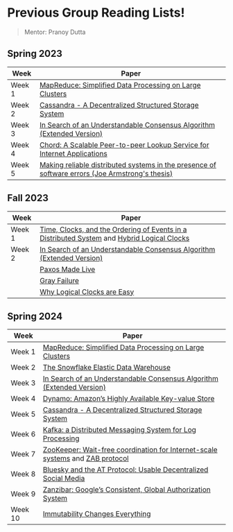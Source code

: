 # Previous Group Reading Lists!
> Mentor: Pranoy Dutta

## Spring 2023

| Week | Paper |
|------|---------|
| Week 1 | [MapReduce: Simplified Data Processing on Large Clusters](https://static.googleusercontent.com/media/research.google.com/en//archive/mapreduce-osdi04.pdf) |
| Week 2 | [Cassandra - A Decentralized Structured Storage System](https://www.cs.cornell.edu/projects/ladis2009/papers/lakshman-ladis2009.pdf) |
| Week 3 | [In Search of an Understandable Consensus Algorithm (Extended Version)](https://raft.github.io/raft.pdf) |
| Week 4 | [Chord: A Scalable Peer-to-peer Lookup Service for Internet Applications](https://pdos.csail.mit.edu/papers/chord:sigcomm01/chord_sigcomm.pdf) |
| Week 5 | [Making reliable distributed systems in the presence of software errors (Joe Armstrong's thesis)](https://erlang.org/download/armstrong_thesis_2003.pdf) |

## Fall 2023

| Week | Paper |
|------|---------|
| Week 1 | [Time, Clocks, and the Ordering of Events in a Distributed System](https://lamport.azurewebsites.net/pubs/time-clocks.pdf) and [Hybrid Logical Clocks](https://cse.buffalo.edu/tech-reports/2014-04.pdf) |
| Week 2 | [In Search of an Understandable Consensus Algorithm (Extended Version)](https://raft.github.io/raft.pdf)
| | [Paxos Made Live](https://research.google/pubs/pub33002/)
| | [Gray Failure](https://www.microsoft.com/en-us/research/wp-content/uploads/2017/06/paper-1.pdf) |
| | [Why Logical Clocks are Easy](https://queue.acm.org/detail.cfm?id=2917756) |


## Spring 2024

| Week | Paper |
|-|-|
| Week 1 | [MapReduce: Simplified Data Processing on Large Clusters](https://static.googleusercontent.com/media/research.google.com/en//archive/mapreduce-osdi04.pdf) |
| Week 2 | [The Snowflake Elastic Data Warehouse](https://event.cwi.nl/lsde/papers/p215-dageville-snowflake.pdf) |
| Week 3 | [In Search of an Understandable Consensus Algorithm (Extended Version)](https://raft.github.io/raft.pdf) |
| Week 4 | [Dynamo: Amazon’s Highly Available Key-value Store](https://www.allthingsdistributed.com/files/amazon-dynamo-sosp2007.pdf) | 
| Week 5 | [Cassandra - A Decentralized Structured Storage System](https://www.cs.cornell.edu/projects/ladis2009/papers/lakshman-ladis2009.pdf) |
| Week 6 | [Kafka: a Distributed Messaging System for Log Processing](https://notes.stephenholiday.com/Kafka.pdf) | 
| Week 7 | [ZooKeeper: Wait-free coordination for Internet-scale systems](https://www.usenix.org/legacy/event/atc10/tech/full_papers/Hunt.pdf) and [ZAB protocol](https://www.datadoghq.com/pdf/zab.totally-ordered-broadcast-protocol.2008.pdf) |
| Week 8 | [Bluesky and the AT Protocol: Usable Decentralized Social Media](https://arxiv.org/pdf/2402.03239) | 
| Week 9 | [Zanzibar: Google’s Consistent, Global Authorization System](https://zanzibar.tech/) |
| Week 10 | [Immutability Changes Everything](https://dl.acm.org/doi/pdf/10.1145/2844112) |
